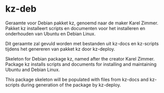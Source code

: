 # kz-deb
Geraamte voor Debian pakket kz, genoemd naar de maker Karel Zimmer.\
Pakket kz installeert scripts en documenten voor het installeren en onderhouden
van Ubuntu en Debian Linux.

Dit geraamte zal gevuld worden met bestanden uit kz-docs en kz-scripts tijdens
het genereren van pakket kz door kz-deploy.


Skeleton for Debian package kz, named after the creator Karel Zimmer.\
Package kz installs scripts and documents for installing and maintaining Ubuntu
and Debian Linux.

This package skeleton will be populated with files from kz-docs and kz-scripts
during generation of the package by kz-deploy.
